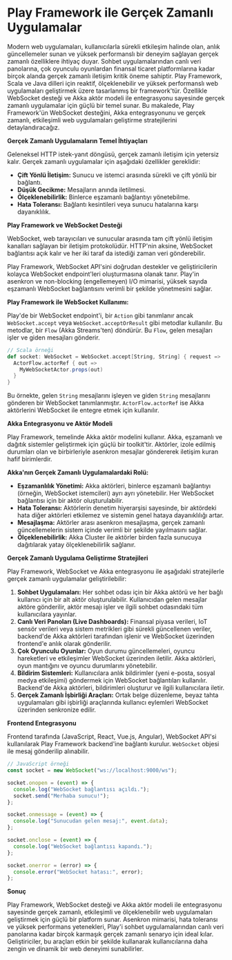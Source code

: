 # Play Framework ile Gerçek Zamanlı Uygulamalar

Modern web uygulamaları, kullanıcılarla sürekli etkileşim halinde olan, anlık güncellemeler sunan ve yüksek performanslı bir deneyim sağlayan gerçek zamanlı özelliklere ihtiyaç duyar. Sohbet uygulamalarından canlı veri panolarına, çok oyunculu oyunlardan finansal ticaret platformlarına kadar birçok alanda gerçek zamanlı iletişim kritik öneme sahiptir. Play Framework, Scala ve Java dilleri için reaktif, ölçeklenebilir ve yüksek performanslı web uygulamaları geliştirmek üzere tasarlanmış bir framework'tür. Özellikle WebSocket desteği ve Akka aktör modeli ile entegrasyonu sayesinde gerçek zamanlı uygulamalar için güçlü bir temel sunar. Bu makalede, Play Framework'ün WebSocket desteğini, Akka entegrasyonunu ve gerçek zamanlı, etkileşimli web uygulamaları geliştirme stratejilerini detaylandıracağız.

**Gerçek Zamanlı Uygulamaların Temel İhtiyaçları**

Geleneksel HTTP istek-yanıt döngüsü, gerçek zamanlı iletişim için yetersiz kalır. Gerçek zamanlı uygulamalar için aşağıdaki özellikler gereklidir:

*   **Çift Yönlü İletişim:** Sunucu ve istemci arasında sürekli ve çift yönlü bir bağlantı.
*   **Düşük Gecikme:** Mesajların anında iletilmesi.
*   **Ölçeklenebilirlik:** Binlerce eşzamanlı bağlantıyı yönetebilme.
*   **Hata Toleransı:** Bağlantı kesintileri veya sunucu hatalarına karşı dayanıklılık.

**Play Framework ve WebSocket Desteği**

WebSocket, web tarayıcıları ve sunucular arasında tam çift yönlü iletişim kanalları sağlayan bir iletişim protokolüdür. HTTP'nin aksine, WebSocket bağlantısı açık kalır ve her iki taraf da istediği zaman veri gönderebilir.

Play Framework, WebSocket API'sini doğrudan destekler ve geliştiricilerin kolayca WebSocket endpoint'leri oluşturmasına olanak tanır. Play'in asenkron ve non-blocking (engellemeyen) I/O mimarisi, yüksek sayıda eşzamanlı WebSocket bağlantısını verimli bir şekilde yönetmesini sağlar.

**Play Framework ile WebSocket Kullanımı:**

Play'de bir WebSocket endpoint'i, bir `Action` gibi tanımlanır ancak `WebSocket.accept` veya `WebSocket.acceptOrResult` gibi metodlar kullanılır. Bu metodlar, bir `Flow` (Akka Streams'ten) döndürür. Bu `Flow`, gelen mesajları işler ve giden mesajları gönderir.

```scala
// Scala örneği
def socket: WebSocket = WebSocket.accept[String, String] { request =>
  ActorFlow.actorRef { out =>
    MyWebSocketActor.props(out)
  }
}
```

Bu örnekte, gelen `String` mesajlarını işleyen ve giden `String` mesajlarını gönderen bir WebSocket tanımlanmıştır. `ActorFlow.actorRef` ise Akka aktörlerini WebSocket ile entegre etmek için kullanılır.

**Akka Entegrasyonu ve Aktör Modeli**

Play Framework, temelinde Akka aktör modelini kullanır. Akka, eşzamanlı ve dağıtık sistemler geliştirmek için güçlü bir toolkit'tir. Aktörler, izole edilmiş durumları olan ve birbirleriyle asenkron mesajlar göndererek iletişim kuran hafif birimlerdir.

**Akka'nın Gerçek Zamanlı Uygulamalardaki Rolü:**

*   **Eşzamanlılık Yönetimi:** Akka aktörleri, binlerce eşzamanlı bağlantıyı (örneğin, WebSocket istemcileri) ayrı ayrı yönetebilir. Her WebSocket bağlantısı için bir aktör oluşturulabilir.
*   **Hata Toleransı:** Aktörlerin denetim hiyerarşisi sayesinde, bir aktördeki hata diğer aktörleri etkilemez ve sistemin genel hataya dayanıklılığı artar.
*   **Mesajlaşma:** Aktörler arası asenkron mesajlaşma, gerçek zamanlı güncellemelerin sistem içinde verimli bir şekilde yayılmasını sağlar.
*   **Ölçeklenebilirlik:** Akka Cluster ile aktörler birden fazla sunucuya dağıtılarak yatay ölçeklenebilirlik sağlanır.

**Gerçek Zamanlı Uygulama Geliştirme Stratejileri**

Play Framework, WebSocket ve Akka entegrasyonu ile aşağıdaki stratejilerle gerçek zamanlı uygulamalar geliştirilebilir:

1.  **Sohbet Uygulamaları:** Her sohbet odası için bir Akka aktörü ve her bağlı kullanıcı için bir alt aktör oluşturulabilir. Kullanıcıdan gelen mesajlar aktöre gönderilir, aktör mesajı işler ve ilgili sohbet odasındaki tüm kullanıcılara yayınlar.
2.  **Canlı Veri Panoları (Live Dashboards):** Finansal piyasa verileri, IoT sensör verileri veya sistem metrikleri gibi sürekli güncellenen veriler, backend'de Akka aktörleri tarafından işlenir ve WebSocket üzerinden frontend'e anlık olarak gönderilir.
3.  **Çok Oyunculu Oyunlar:** Oyun durumu güncellemeleri, oyuncu hareketleri ve etkileşimler WebSocket üzerinden iletilir. Akka aktörleri, oyun mantığını ve oyuncu durumlarını yönetebilir.
4.  **Bildirim Sistemleri:** Kullanıcılara anlık bildirimler (yeni e-posta, sosyal medya etkileşimi) göndermek için WebSocket bağlantıları kullanılır. Backend'de Akka aktörleri, bildirimleri oluşturur ve ilgili kullanıcılara iletir.
5.  **Gerçek Zamanlı İşbirliği Araçları:** Ortak belge düzenleme, beyaz tahta uygulamaları gibi işbirliği araçlarında kullanıcı eylemleri WebSocket üzerinden senkronize edilir.

**Frontend Entegrasyonu**

Frontend tarafında (JavaScript, React, Vue.js, Angular), WebSocket API'si kullanılarak Play Framework backend'ine bağlantı kurulur. `WebSocket` objesi ile mesaj gönderilip alınabilir.

```javascript
// JavaScript örneği
const socket = new WebSocket("ws://localhost:9000/ws");

socket.onopen = (event) => {
  console.log("WebSocket bağlantısı açıldı.");
  socket.send("Merhaba sunucu!");
};

socket.onmessage = (event) => {
  console.log("Sunucudan gelen mesaj:", event.data);
};

socket.onclose = (event) => {
  console.log("WebSocket bağlantısı kapandı.");
};

socket.onerror = (error) => {
  console.error("WebSocket hatası:", error);
};
```

**Sonuç**

Play Framework, WebSocket desteği ve Akka aktör modeli ile entegrasyonu sayesinde gerçek zamanlı, etkileşimli ve ölçeklenebilir web uygulamaları geliştirmek için güçlü bir platform sunar. Asenkron mimarisi, hata toleransı ve yüksek performans yetenekleri, Play'i sohbet uygulamalarından canlı veri panolarına kadar birçok karmaşık gerçek zamanlı senaryo için ideal kılar. Geliştiriciler, bu araçları etkin bir şekilde kullanarak kullanıcılarına daha zengin ve dinamik bir web deneyimi sunabilirler.